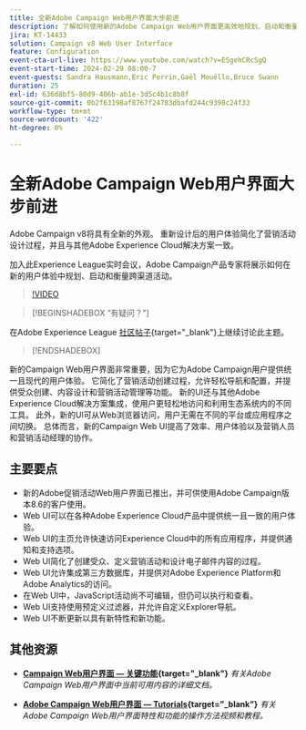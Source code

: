 ```yaml
---
title: 全新Adobe Campaign Web用户界面大步前进
description: 了解如何使用新的Adobe Campaign Web用户界面更高效地规划、启动和衡量跨渠道营销策略，包括电子邮件营销和社交媒体营销。
jira: KT-14433
solution: Campaign v8 Web User Interface
feature: Configuration
event-cta-url-live: https://www.youtube.com/watch?v=ESgehCRcSgQ
event-start-time: 2024-02-29 08:00-7
event-guests: Sandra Hausmann,Eric Perrin,Gaël Mouëllo,Bruce Swann
duration: 25
exl-id: 636d8bf5-80d9-406b-ab1e-3d5c4b1c8b8f
source-git-commit: 0b2f63198af8767f24783dbafd244c9398c24f33
workflow-type: tm+mt
source-wordcount: '422'
ht-degree: 0%

---
```


# 全新Adobe Campaign Web用户界面大步前进

Adobe Campaign v8将具有全新的外观。 重新设计后的用户体验简化了营销活动设计过程，并且与其他Adobe Experience Cloud解决方案一致。

加入此Experience League实时会议，Adobe Campaign产品专家将展示如何在新的用户体验中规划、启动和衡量跨渠道活动。

>[!VIDEO](https://video.tv.adobe.com/v/3427258/?quality=12&learn=on)

>[!BEGINSHADEBOX “有疑问？”]

在Adobe Experience League [社区帖子](https://experienceleaguecommunities.adobe.com/t5/adobe-campaign-classic/experience-league-live-post-session-discussion-leaping-ahead/m-p/656893#M2671){target="_blank"}上继续讨论此主题。

>[!ENDSHADEBOX]

新的Campaign Web用户界面非常重要，因为它为Adobe Campaign用户提供统一且现代的用户体验。 它简化了营销活动创建过程，允许轻松导航和配置，并提供受众创建、内容设计和营销活动管理等功能。 新的UI还与其他Adobe Experience Cloud解决方案集成，使用户更轻松地访问和利用生态系统内的不同工具。 此外，新的UI可从Web浏览器访问，用户无需在不同的平台或应用程序之间切换。 总体而言，新的Campaign Web UI提高了效率、用户体验以及营销人员和营销活动经理的协作。

## 主要要点

* 新的Adobe促销活动Web用户界面已推出，并可供使用Adobe Campaign版本8.6的客户使用。
* Web UI可以在各种Adobe Experience Cloud产品中提供统一且一致的用户体验。
* Web UI的主页允许快速访问Experience Cloud中的所有应用程序，并提供通知和支持选项。
* Web UI简化了创建受众、定义营销活动和设计电子邮件内容的过程。
* Web UI允许集成第三方数据库，并提供对Adobe Experience Platform和Adobe Analytics的访问。
* 在Web UI中，JavaScript活动尚不可编辑，但仍可以执行和查看。
* Web UI支持使用预定义过滤器，并允许自定义Explorer导航。
* Web UI不断更新以具有新特性和新功能。


## 其他资源

* **[Campaign Web用户界面 — 关键功能](https://experienceleague.adobe.com/docs/campaign-web/v8/whats-new.html?lang=zh-Hans){target="_blank"}**
  *有关Adobe Campaign Web用户界面中当前可用内容的详细文档。*

* **[Adobe Campaign Web用户界面 — Tutorials](https://experienceleague.adobe.com/docs/campaign-web-learn/tutorials/overview.html?lang=zh-Hans){target="_blank"}**
  *有关Adobe Campaign Web用户界面特性和功能的操作方法视频和教程。*

